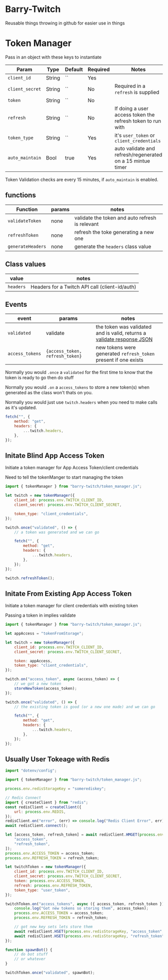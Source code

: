 # Barry-Twitch

Reusable things throwing in github for easier use in things

# Token Manager

Pass in an object with these keys to instantiate

| Param           | Type   | Default | Required | Notes                                                      |
| --------------- | ------ | ------- | -------- | ---------------------------------------------------------- |
| `client_id`     | String | ``      | Yes      |                                                            |
| `client_secret` | String | ``      | No       | Required in a `refresh` is supplied                        |
| `token`         | String | ``      | No       |                                                            |
| `refresh`       | String | ``      | No       | If doing a user access token the refresh token to run with |
| `token_type`    | String | ``      | Yes      | it's `user_token` or `client_credentials`                  |
| `auto_maintain` | Bool   | true    | Yes      | auto validate and refresh/regenerated on a 15 mintue timer |

Token Validation checks are every 15 minutes, if `auto_maintain` is enabled.

## functions

| Function          | params | notes                                           |
| ----------------- | ------ | ----------------------------------------------- |
| `validateToken`   | none   | validate the token and auto refresh is relevant |
| `refreshToken`    | none   | refresh the toke generating a new one           |
| `generateHeaders` | none   | generate the `headers` class value              |

## Class values

| value     | notes                                          |
| --------- | ---------------------------------------------- |
| `headers` | Headers for a Twitch API call (client-id/auth) |

## Events

| event           | params                          | notes                                                                                                                                |
| --------------- | ------------------------------- | ------------------------------------------------------------------------------------------------------------------------------------ |
| `validated`     | validate                        | the token was validated and is valid, returns a [validate response JSON](https://dev.twitch.tv/docs/authentication/validate-tokens/) |
| `access_tokens` | `{access_token, refresh_token}` | new tokens were generated `refresh_token` present if one exists                                                                      |

Normally you would `.once` a `validated` for the first time to know that the token is ready to go then do stuff

Normally you would `.on` a `access_tokens` to store a new token(s) when generated as the class won't thats on you.

Normally you would just use `twitch.headers` when you need to make calls as it's updated.

```js
fetch("", {
    method: "get",
    headers: {
        ...twitch.headers,
    },
});
```

## Initate Blind App Access Token

Initiate a token manager for App Access Token/client credentials

Need to tell the tokenManger to start managing the token

```js
import { tokenManager } from "barry-twitch/token_manager.js";

let twitch = new tokenManager({
    client_id: process.env.TWITCH_CLIENT_ID,
    client_secret: process.env.TWITCH_CLIENT_SECRET,

    token_type: "client_credentials",
});

twitch.once("validated", () => {
    // a token was generated and we can go

    fetch("", {
        method: "get",
        headers: {
            ...twitch.headers,
        },
    });
});

twitch.refreshToken();
```

## Initate From Existing App Access Token

Initiate a token manager for client credentials with existing token

Passing a token in implies validate

```js
import { tokenManager } from "barry-twitch/token_manager.js";

let appAccess = "tokenFromStorage";

let twitch = new tokenManager({
    client_id: process.env.TWITCH_CLIENT_ID,
    client_secret: process.env.TWITCH_CLIENT_SECRET,

    token: appAccess,
    token_type: "client_credentials",
});

twitch.on("access_token", async (access_token) => {
    // we got a new token
    storeNewToken(access_token);
});

twitch.once("validated", () => {
    // the existing token is good (or a new one made) and we can go

    fetch("", {
        method: "get",
        headers: {
            ...twitch.headers,
        },
    });
});
```

## Usually User Tokeage with Redis

```js
import "dotenv/config";

import { tokenManager } from "barry-twitch/token_manager.js";

process.env.redisStorageKey = "somerediskey";

// Redis Connect
import { createClient } from "redis";
const redisClient = createClient({
    url: process.env.REDIS,
});
redisClient.on("error", (err) => console.log("Redis Client Error", err));
await redisClient.connect();

let [access_token, refresh_token] = await redisClient.HMGET(process.env.redisStorageKey, [
    "access_token",
    "refresh_token",
]);
process.env.ACCESS_TOKEN = access_token;
process.env.REFRESH_TOKEN = refresh_token;

let twitchToken = new tokenManager({
    client_id: process.env.TWITCH_CLIENT_ID,
    client_secret: process.env.TWITCH_CLIENT_SECRET,
    token: process.env.ACCESS_TOKEN,
    refresh: process.env.REFRESH_TOKEN,
    token_type: "user_token",
});

twitchToken.on("access_tokens", async ({ access_token, refresh_token }) => {
    console.log("Got new tokens so storing them", access_token);
    process.env.ACCESS_TOKEN = access_token;
    process.env.REFRESH_TOKEN = refresh_token;

    // got new key sets lets store them
    await redisClient.HSET(process.env.redisStorageKey, "access_token", access_token);
    await redisClient.HSET(process.env.redisStorageKey, "refresh_token", refresh_token);
});

function spawnBot() {
    // do bot stuff
    // or whatever
}

twitchToken.once("validated", spawnBot);
```

